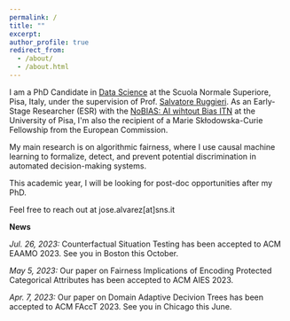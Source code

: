 ```yaml
---
permalink: /
title: ""
excerpt:
author_profile: true
redirect_from: 
  - /about/
  - /about.html
---
```


I am a PhD Candidate in [Data Science](https://www.phd-ai.it/) at the Scuola Normale Superiore, Pisa, Italy, under the supervision of Prof. [Salvatore Ruggieri](http://pages.di.unipi.it/ruggieri/). As an Early-Stage Researcher (ESR) with the [NoBIAS: AI wihtout Bias ITN](https://nobias-project.eu/) at the University of Pisa, I'm also the recipient of a Marie Skłodowska-Curie Fellowship from the European Commission. 

My main research is on algorithmic fairness, where I use causal machine learning to formalize, detect, and prevent potential discrimination in automated decision-making systems.

This academic year, I will be looking for post-doc opportunities after my PhD.

Feel free to reach out at jose.alvarez[at]sns.it


**News**

*Jul. 26, 2023:* Counterfactual Situation Testing has been accepted to ACM EAAMO 2023. See you in Boston this October.

*May 5, 2023:* Our paper on Fairness Implications of Encoding Protected Categorical Attributes has been accepted to ACM AIES 2023.

*Apr. 7, 2023:* Our paper on Domain Adaptive Decivion Trees has been accepted to ACM FAccT 2023. See you in Chicago this June.

